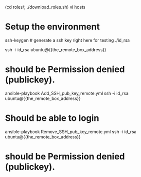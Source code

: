 (cd roles/; ./download_roles.sh)
vi hosts
# Setup the environment
ssh-keygen # generate a ssh key right here for testing ./id_rsa

ssh -i id_rsa ubuntu@{{the_remote_box_address}}
# should be Permission denied (publickey). 

ansible-playbook Add_SSH_pub_key_remote.yml
ssh -i id_rsa ubuntu@{{the_remote_box_address}}
# Should be able to login

ansible-playbook Remove_SSH_pub_key_remote.yml
ssh -i id_rsa ubuntu@{{the_remote_box_address}}
# should be Permission denied (publickey). 
